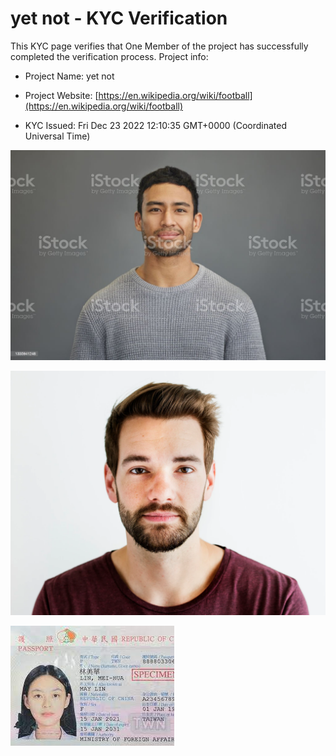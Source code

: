 # yet not - KYC Verification
		


This KYC page verifies that One Member of the project has successfully completed the verification process. Project info:
		


- Project Name: yet not
		

- Project Website: [https://en.wikipedia.org/wiki/football](https://en.wikipedia.org/wiki/football)
		

- KYC Issued: Fri Dec 23 2022 12:10:35 GMT+0000 (Coordinated Universal Time)
		


![This is an face image](./personFace.png)
		

![This is an cnic image](./cnicImage.png)
		

![This is an passport image](./passportImage.png)
	